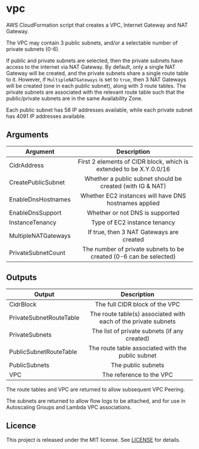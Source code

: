 # vpc

AWS CloudFormation script that creates a VPC, Internet Gateway and NAT Gateway.

The VPC may contain 3 public subnets, and/or a selectable number of private subnets (0-6).

If public and private subnets are selected, then the private subnets have access to the internet via
NAT Gateway.  By default, only a single NAT Gateway will be created, and the private subnets share a
single route table to it.  However, if `MultipleNATGateways` is set to `true`, then 3 NAT Gateways will
be created (one in each public subnet), along with 3 route tables.  The private subnets are associated with
the relevant route table such that the public/private subnets are in the same Availability Zone.

Each public subnet has 58 IP addresses available, while each private subnet has 4091 IP addresses available.

## Arguments

| Argument            | Description                                                        |
| ------------------- |:------------------------------------------------------------------:|
| CidrAddress         | First 2 elements of CIDR block, which is extended to be X.Y.0.0/16 |
| CreatePublicSubnet  | Whether a public subnet should be created (with IG & NAT)          |
| EnableDnsHostnames  | Whether EC2 instances will have DNS hostnames applied              |
| EnableDnsSupport    | Whether or not DNS is supported                                    |
| InstanceTenancy     | Type of EC2 instance tenancy                                       |
| MultipleNATGateways | If true, then 3 NAT Gateways are created                           |
| PrivateSubnetCount  | The number of private subnets to be created (0-6 can be selected)  |


## Outputs

| Output                  | Description                                                    |
| ----------------------- |:--------------------------------------------------------------:|
| CidrBlock               | The full CIDR block of the VPC                                 |
| PrivateSubnetRouteTable | The route table(s) associated with each of the private subnets |
| PrivateSubnets          | The list of private subnets (if any created)                   |
| PublicSubnetRouteTable  | The route table associated with the public subnet              |
| PublicSubnets           | The public subnets                                             |
| VPC                     | The reference to the VPC                                       |

The route tables and VPC are returned to allow subsequent VPC Peering.

The subnets are returned to allow flow logs to be attached, and for use in Autoscaling Groups and Lambda VPC associations.

## Licence

This project is released under the MIT license. See [LICENSE](LICENSE) for details.
